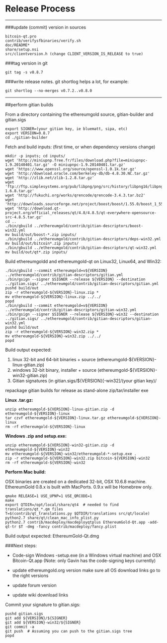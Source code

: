 Release Process
====================

* * *

###update (commit) version in sources


	bitcoin-qt.pro
	contrib/verifysfbinaries/verify.sh
	doc/README*
	share/setup.nsi
	src/clientversion.h (change CLIENT_VERSION_IS_RELEASE to true)

###tag version in git

	git tag -s v0.8.7

###write release notes. git shortlog helps a lot, for example:

	git shortlog --no-merges v0.7.2..v0.8.0

* * *

##perform gitian builds

 From a directory containing the ethereumgold source, gitian-builder and gitian.sigs
  
	export SIGNER=(your gitian key, ie bluematt, sipa, etc)
	export VERSION=0.8.7
	cd ./gitian-builder

 Fetch and build inputs: (first time, or when dependency versions change)

	mkdir -p inputs; cd inputs/
	wget 'http://miniupnp.free.fr/files/download.php?file=miniupnpc-1.9.20140401.tar.gz' -O miniupnpc-1.9.20140401.tar.gz'
	wget 'https://www.openssl.org/source/openssl-1.0.1k.tar.gz'
	wget 'http://download.oracle.com/berkeley-db/db-4.8.30.NC.tar.gz'
	wget 'http://zlib.net/zlib-1.2.8.tar.gz'
	wget 'ftp://ftp.simplesystems.org/pub/libpng/png/src/history/libpng16/libpng-1.6.8.tar.gz'
	wget 'http://fukuchi.org/works/qrencode/qrencode-3.4.3.tar.bz2'
	wget 'http://downloads.sourceforge.net/project/boost/boost/1.55.0/boost_1_55_0.tar.bz2'
	wget 'http://download.qt-project.org/official_releases/qt/4.8/4.8.5/qt-everywhere-opensource-src-4.8.5.tar.gz'
	cd ..
	./bin/gbuild ../ethereumgold/contrib/gitian-descriptors/boost-win32.yml
	mv build/out/boost-*.zip inputs/
	./bin/gbuild ../ethereumgold/contrib/gitian-descriptors/deps-win32.yml
	mv build/out/bitcoin*.zip inputs/
	./bin/gbuild ../ethereumgold/contrib/gitian-descriptors/qt-win32.yml
	mv build/out/qt*.zip inputs/

 Build ethereumgoldd and ethereumgold-qt on Linux32, Linux64, and Win32:
  
	./bin/gbuild --commit ethereumgold=v${VERSION} ../ethereumgold/contrib/gitian-descriptors/gitian.yml
	./bin/gsign --signer $SIGNER --release ${VERSION} --destination ../gitian.sigs/ ../ethereumgold/contrib/gitian-descriptors/gitian.yml
	pushd build/out
	zip -r ethereumgold-${VERSION}-linux.zip *
	mv ethereumgold-${VERSION}-linux.zip ../../
	popd
	./bin/gbuild --commit ethereumgold=v${VERSION} ../ethereumgold/contrib/gitian-descriptors/gitian-win32.yml
	./bin/gsign --signer $SIGNER --release ${VERSION}-win32 --destination ../gitian.sigs/ ../ethereumgold/contrib/gitian-descriptors/gitian-win32.yml
	pushd build/out
	zip -r ethereumgold-${VERSION}-win32.zip *
	mv ethereumgold-${VERSION}-win32.zip ../../
	popd

  Build output expected:

  1. linux 32-bit and 64-bit binaries + source (ethereumgold-${VERSION}-linux-gitian.zip)
  2. windows 32-bit binary, installer + source (ethereumgold-${VERSION}-win32-gitian.zip)
  3. Gitian signatures (in gitian.sigs/${VERSION}[-win32]/(your gitian key)/

repackage gitian builds for release as stand-alone zip/tar/installer exe

**Linux .tar.gz:**

	unzip ethereumgold-${VERSION}-linux-gitian.zip -d ethereumgold-${VERSION}-linux
	tar czvf ethereumgold-${VERSION}-linux.tar.gz ethereumgold-${VERSION}-linux
	rm -rf ethereumgold-${VERSION}-linux

**Windows .zip and setup.exe:**

	unzip ethereumgold-${VERSION}-win32-gitian.zip -d ethereumgold-${VERSION}-win32
	mv ethereumgold-${VERSION}-win32/ethereumgold-*-setup.exe .
	zip -r ethereumgold-${VERSION}-win32.zip bitcoin-${VERSION}-win32
	rm -rf ethereumgold-${VERSION}-win32

**Perform Mac build:**

  OSX binaries are created on a dedicated 32-bit, OSX 10.6.8 machine.
  EthereumGold 0.8.x is built with MacPorts.  0.9.x will be Homebrew only.

	qmake RELEASE=1 USE_UPNP=1 USE_QRCODE=1
	make
	export QTDIR=/opt/local/share/qt4  # needed to find translations/qt_*.qm files
	T=$(contrib/qt_translations.py $QTDIR/translations src/qt/locale)
	python2.7 share/qt/clean_mac_info_plist.py
	python2.7 contrib/macdeploy/macdeployqtplus EthereumGold-Qt.app -add-qt-tr $T -dmg -fancy contrib/macdeploy/fancy.plist

 Build output expected: EthereumGold-Qt.dmg

###Next steps:

* Code-sign Windows -setup.exe (in a Windows virtual machine) and
  OSX Bitcoin-Qt.app (Note: only Gavin has the code-signing keys currently)

* update ethereumgold.org version
  make sure all OS download links go to the right versions

* update forum version

* update wiki download links

Commit your signature to gitian.sigs:

	pushd gitian.sigs
	git add ${VERSION}/${SIGNER}
	git add ${VERSION}-win32/${SIGNER}
	git commit -a
	git push  # Assuming you can push to the gitian.sigs tree
	popd

